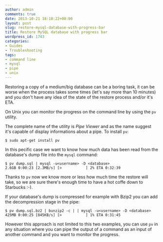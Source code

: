 ```yaml
---
author: admin
comments: true
date: 2013-10-21 18:10:22+00:00
layout: post
slug: restore-mysql-database-with-progress-bar
title: Restore MySQL database with progress bar
wordpress_id: 1743
categories:
- Guides
- Troubleshooting
tags:
- command line
- mysql
- pipe
- unix
---
```


Restoring a copy of a medium/big database can be a boring task, it can be worse when the process takes some times (let's say more than 10 minutes) and you don't have any idea of the state of the restore process and/or it's ETA.

On Unix you can monitor the progress on the command line by using the `pv` utility.

<!-- more -->

The complete name of the utility is _Pipe Viewer_ and as the name suggest it's capable of display informations about a pipe. To install `pv`:


    
    
    $ sudo apt-get install pv
    



In this pecific case we want to know how much data has been read from the database's dump file into the `mysql` command:


    
    
    $ pv dump.sql | mysql -u<username> -D <database>
    2.6GB 0:00:23 [2.3MB/s] [>           ] 2% ETA 0:32:39
    



Thanks to `pv` now we know more or less how much time the restore will take, so we are sure there's enough time to have a hot coffe down to Starbucks :-).

If your database's dump is compressed for example with Bzip2 you can add the decompression stage in the pipe:


    
    
    $ pv dump.sql.bz2 | bunzip2 -c | | mysql -u<username> -D <database>
    425MB 0:00:25 [845KB/s] [>           ] 1% ETA 0:31:45
    



However this approach is not limited to this two examples, you can use `pv` in any situation where you can pipe the output of a command as an input of another command and you want to monitor the progress.
